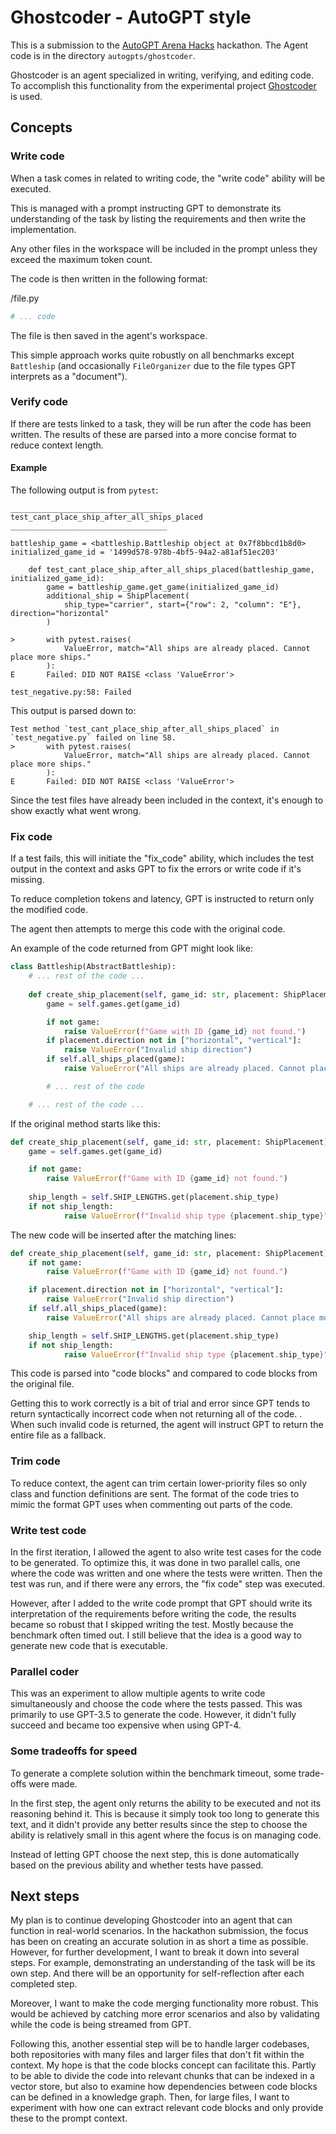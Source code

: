 # Ghostcoder - AutoGPT style
This is a submission to the [AutoGPT Arena Hacks](https://lablab.ai/event/autogpt-arena-hacks/) hackathon. The Agent code is in the directory `autogpts/ghostcoder`.

Ghostcoder is an agent specialized in writing, verifying, and editing code. To accomplish this functionality
from the experimental project [Ghostcoder](https://github.com/aorwall/ghostcoder) is used. 

## Concepts

### Write code
When a task comes in related to writing code, the "write code" ability will be executed.

This is managed with a prompt instructing GPT to demonstrate its understanding of the task by listing the requirements and then write the implementation.

Any other files in the workspace will be included in the prompt unless they exceed the maximum token count.

The code is then written in the following format:

/file.py
```python
# ... code  
```

The file is then saved in the agent's workspace.

This simple approach works quite robustly on all benchmarks except `Battleship` (and occasionally 
`FileOrganizer` due to the file types GPT interprets as a "document").

### Verify code
If there are tests linked to a task, they will be run after the code has been written.
The results of these are parsed into a more concise format to reduce context length.

#### Example
The following output is from `pytest`:

```
__________________________________ test_cant_place_ship_after_all_ships_placed ___________________________________

battleship_game = <battleship.Battleship object at 0x7f8bbcd1b8d0>
initialized_game_id = '1499d578-978b-4bf5-94a2-a81af51ec203'

    def test_cant_place_ship_after_all_ships_placed(battleship_game, initialized_game_id):
        game = battleship_game.get_game(initialized_game_id)
        additional_ship = ShipPlacement(
            ship_type="carrier", start={"row": 2, "column": "E"}, direction="horizontal"
        )
    
>       with pytest.raises(
            ValueError, match="All ships are already placed. Cannot place more ships."
        ):
E       Failed: DID NOT RAISE <class 'ValueError'>

test_negative.py:58: Failed
```

This output is parsed down to:
```
Test method `test_cant_place_ship_after_all_ships_placed` in `test_negative.py` failed on line 58. 
>       with pytest.raises(
            ValueError, match="All ships are already placed. Cannot place more ships."
        ):
E       Failed: DID NOT RAISE <class 'ValueError'>
```


Since the test files have already been included in the context, it's enough to show exactly what went
wrong.


### Fix code
If a test fails, this will initiate the "fix_code" ability, which includes the test output in the
context and asks GPT to fix the errors or write code if it's missing.

To reduce completion tokens and latency, GPT is instructed to return only the modified code.

The agent then attempts to merge this code with the original code.

An example of the code returned from GPT might look like:
```python
class Battleship(AbstractBattleship):
    # ... rest of the code ... 
    
    def create_ship_placement(self, game_id: str, placement: ShipPlacement) -> None:
        game = self.games.get(game_id)

        if not game:
            raise ValueError(f"Game with ID {game_id} not found.")
        if placement.direction not in ["horizontal", "vertical"]:
            raise ValueError("Invalid ship direction")
        if self.all_ships_placed(game):
            raise ValueError("All ships are already placed. Cannot place more ships.")

        # ... rest of the code

    # ... rest of the code ... 
```

If the original method starts like this:
```python
def create_ship_placement(self, game_id: str, placement: ShipPlacement) -> None:
    game = self.games.get(game_id)

    if not game:
        raise ValueError(f"Game with ID {game_id} not found.")
   
    ship_length = self.SHIP_LENGTHS.get(placement.ship_type)
    if not ship_length:
            raise ValueError(f"Invalid ship type {placement.ship_type}")
```

The new code will be inserted after the matching lines:
```python
def create_ship_placement(self, game_id: str, placement: ShipPlacement) -> None:
    if not game:
        raise ValueError(f"Game with ID {game_id} not found.")

    if placement.direction not in ["horizontal", "vertical"]:
        raise ValueError("Invalid ship direction")
    if self.all_ships_placed(game):
        raise ValueError("All ships are already placed. Cannot place more ships.")

    ship_length = self.SHIP_LENGTHS.get(placement.ship_type)
    if not ship_length:
            raise ValueError(f"Invalid ship type {placement.ship_type}")
```


This code is parsed into "code blocks" and compared to code blocks from the original file.

Getting this to work correctly is a bit of trial and error since GPT tends to return syntactically 
incorrect code when not returning all of the code. . When such invalid code is returned, the agent 
will instruct GPT to return the entire file as a fallback.


### Trim code
To reduce context, the agent can trim certain lower-priority files so only class and function
definitions are sent. The format of the code tries to mimic the format GPT uses when commenting
out parts of the code.


### Write test code
In the first iteration, I allowed the agent to also write test cases for the code to be generated.
To optimize this, it was done in two parallel calls, one where the code was written and one where the tests were written.
Then the test was run, and if there were any errors, the "fix code" step was executed.

However, after I added to the write code prompt that GPT should write its interpretation of the 
requirements before writing the code, the results became so robust that I skipped writing the test.
Mostly because the benchmark often timed out. I still believe that the idea is a good way to generate 
new code that is executable.


### Parallel coder
This was an experiment to allow multiple agents to write code simultaneously and choose the code 
where the tests passed. This was primarily to use GPT-3.5 to generate the code. However, it didn't 
fully succeed and became too expensive when using GPT-4.


### Some tradeoffs for speed
To generate a complete solution within the benchmark timeout, some trade-offs were made.

In the first step, the agent only returns the ability to be executed and not its reasoning 
behind it. This is because it simply took too long to generate this text, and it didn't provide 
any better results since the step to choose the ability is relatively small in this agent where
the focus is on managing code.

Instead of letting GPT choose the next step, this is done automatically based on the previous
ability and whether tests have passed.

## Next steps
My plan is to continue developing Ghostcoder into an agent that can function in real-world scenarios. 
In the hackathon submission, the focus has been on creating an accurate solution in as short a time 
as possible. However, for further development, I want to break it down into several steps. For example, 
demonstrating an understanding of the task will be its own step. And there will be an opportunity for 
self-reflection after each completed step.

Moreover, I want to make the code merging functionality more robust. This would be achieved by catching
more error scenarios and also by validating while the code is being streamed from GPT.

Following this, another essential step will be to handle larger codebases, both repositories with many
files and larger files that don't fit within the context. My hope is that the code blocks concept can 
facilitate this. Partly to be able to divide the code into relevant chunks that can be indexed in a
vector store, but also to examine how dependencies between code blocks can be defined in a knowledge
graph. Then, for large files, I want to experiment with how one can extract relevant code blocks and
only provide these to the prompt context.
